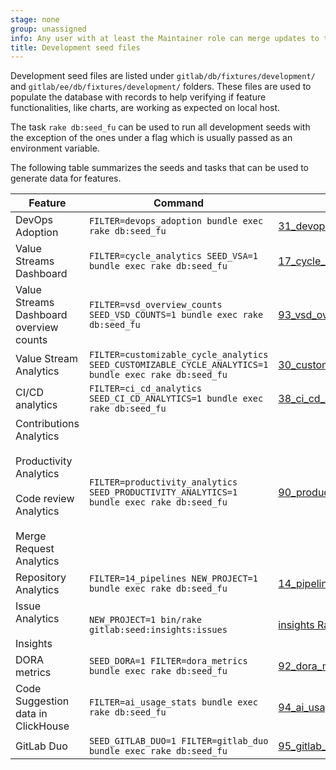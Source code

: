 ```yaml
---
stage: none
group: unassigned
info: Any user with at least the Maintainer role can merge updates to this content. For details, see https://docs.gitlab.com/ee/development/development_processes.html#development-guidelines-review.
title: Development seed files
---
```


Development seed files are listed under `gitlab/db/fixtures/development/` and `gitlab/ee/db/fixtures/development/`
folders. These files are used to populate the database with records to help verifying if feature functionalities, like charts, are working as expected on local host.

The task `rake db:seed_fu` can be used to run all development seeds with the exception of the ones under a flag which is usually passed as an environment variable.

The following table summarizes the seeds and tasks that can be used to generate
data for features.

| Feature                                                                                                           | Command                                                                                                       | Seed                                                                                                                                                |
|-------------------------------------------------------------------------------------------------------------------|---------------------------------------------------------------------------------------------------------------|-----------------------------------------------------------------------------------------------------------------------------------------------------|
| DevOps Adoption                                                                                                   | `FILTER=devops_adoption bundle exec rake db:seed_fu`                                                          | [31_devops_adoption.rb](https://gitlab.com/gitlab-org/gitlab/-/blob/master/ee/db/fixtures/development/31_devops_adoption.rb)                        |
| Value Streams Dashboard                                                                                           | `FILTER=cycle_analytics SEED_VSA=1 bundle exec rake db:seed_fu`                                               | [17_cycle_analytics.rb](https://gitlab.com/gitlab-org/gitlab/-/blob/master/db/fixtures/development/17_cycle_analytics.rb)                           |
| Value Streams Dashboard overview counts                                                                           | `FILTER=vsd_overview_counts SEED_VSD_COUNTS=1 bundle exec rake db:seed_fu`                                    | [93_vsd_overview_counts.rb](https://gitlab.com/gitlab-org/gitlab/-/blob/master/ee/db/fixtures/development/93_vsd_overview_counts.rb)                |
| Value Stream Analytics                                                                                            | `FILTER=customizable_cycle_analytics SEED_CUSTOMIZABLE_CYCLE_ANALYTICS=1 bundle exec rake db:seed_fu`         | [30_customizable_cycle_analytics](https://gitlab.com/gitlab-org/gitlab/-/blob/master/ee/db/fixtures/development/30_customizable_cycle_analytics.rb) |
| CI/CD analytics                                                                                                   | `FILTER=ci_cd_analytics SEED_CI_CD_ANALYTICS=1 bundle exec rake db:seed_fu`                                   | [38_ci_cd_analytics](https://gitlab.com/gitlab-org/gitlab/-/blob/master/db/fixtures/development/38_ci_cd_analytics.rb?ref_type=heads)               |
| Contributions Analytics<br><br>Productivity Analytics<br><br>Code review Analytics<br><br>Merge Request Analytics | `FILTER=productivity_analytics SEED_PRODUCTIVITY_ANALYTICS=1 bundle exec rake db:seed_fu`                     | [90_productivity_analytics](https://gitlab.com/gitlab-org/gitlab/-/blob/master/ee/db/fixtures/development/90_productivity_analytics.rb)             |
| Repository Analytics                                                                                              | `FILTER=14_pipelines NEW_PROJECT=1 bundle exec rake db:seed_fu`                                               | [14_pipelines](https://gitlab.com/gitlab-org/gitlab/-/blob/master/db/fixtures/development/14_pipelines.rb?ref_type=heads)                           |
| Issue Analytics<br><br>Insights                                                                                   | `NEW_PROJECT=1 bin/rake gitlab:seed:insights:issues`                                                          | [insights Rake task](https://gitlab.com/gitlab-org/gitlab/-/blob/master/ee/lib/tasks/gitlab/seed/insights.rake)                                     |
| DORA metrics                                                                                                      | `SEED_DORA=1 FILTER=dora_metrics bundle exec rake db:seed_fu`                                                 | [92_dora_metrics](https://gitlab.com/gitlab-org/gitlab/-/blob/master/ee/db/fixtures/development/92_dora_metrics.rb)                                 |
| Code Suggestion data in ClickHouse                                                                                | `FILTER=ai_usage_stats bundle exec rake db:seed_fu`                                                           | [94_ai_usage_stats](https://gitlab.com/gitlab-org/gitlab/-/blob/master/ee/db/fixtures/development/94_ai_usage_stats.rb)                             |
| GitLab Duo                                                                                                        | `SEED_GITLAB_DUO=1 FILTER=gitlab_duo bundle exec rake db:seed_fu`                                                               | [95_gitlab_duo](https://gitlab.com/gitlab-org/gitlab/-/blob/master/ee/db/fixtures/development/95_gitlab_duo.rb)                             |
